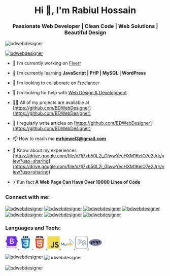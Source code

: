 
<h1 align="center">Hi 👋, I'm Rabiul Hossain</h1>
<h3 align="center">Passionate Web Developer | Clean Code | Web Solutions | Beautiful Design</h3>

<p align="left"> <img src="https://komarev.com/ghpvc/?username=bdwebdesigner&label=Profile%20views&color=0e75b6&style=flat" alt="bdwebdesigner" /> </p>

<p align="left"> <a href="https://github.com/ryo-ma/github-profile-trophy"><img src="https://github-profile-trophy.vercel.app/?username=bdwebdesigner" alt="bdwebdesigner" /></a> </p>

- 🔭 I’m currently working on [Fiverr](https://github.com/BDWebDesigner)

- 🌱 I’m currently learning **JavaScript | PHP | MySQL | WordPress**

- 👯 I’m looking to collaborate on [Freelancer](https://github.com/BDWebDesigner)

- 🤝 I’m looking for help with [Web Design & Development](https://github.com/BDWebDesigner)

- 👨‍💻 All of my projects are available at [https://github.com/BDWebDesigner](https://github.com/BDWebDesigner)

- 📝 I regularly write articles on [https://github.com/BDWebDesigner](https://github.com/BDWebDesigner)

- 📫 How to reach me **mrhjewel3@gmail.com**

- 📄 Know about my experiences [https://drive.google.com/file/d/1j7xb50L2j_GlwwYecHXM1KeIO7e2Jrlr/view?usp=sharing](https://drive.google.com/file/d/1j7xb50L2j_GlwwYecHXM1KeIO7e2Jrlr/view?usp=sharing)

- ⚡ Fun fact **A Web Page Can Have Over 10000 Lines of Code**

<h3 align="left">Connect with me:</h3>
<p align="left">
<a href="https://twitter.com/bdwebdesigner" target="blank"><img align="center" src="https://raw.githubusercontent.com/rahuldkjain/github-profile-readme-generator/master/src/images/icons/Social/twitter.svg" alt="bdwebdesigner" height="30" width="40" /></a>
<a href="https://linkedin.com/in/bdwebdesigner" target="blank"><img align="center" src="https://raw.githubusercontent.com/rahuldkjain/github-profile-readme-generator/master/src/images/icons/Social/linked-in-alt.svg" alt="bdwebdesigner" height="30" width="40" /></a>
<a href="https://stackoverflow.com/users/bdwebdesigner" target="blank"><img align="center" src="https://raw.githubusercontent.com/rahuldkjain/github-profile-readme-generator/master/src/images/icons/Social/stack-overflow.svg" alt="bdwebdesigner" height="30" width="40" /></a>
<a href="https://www.behance.net/bdwebdesigner" target="blank"><img align="center" src="https://raw.githubusercontent.com/rahuldkjain/github-profile-readme-generator/master/src/images/icons/Social/behance.svg" alt="bdwebdesigner" height="30" width="40" /></a>
<a href="https://www.codechef.com/users/bdwebdesigner" target="blank"><img align="center" src="https://cdn.jsdelivr.net/npm/simple-icons@3.1.0/icons/codechef.svg" alt="bdwebdesigner" height="30" width="40" /></a>
<a href="https://codeforces.com/profile/bdwebdesigner" target="blank"><img align="center" src="https://raw.githubusercontent.com/rahuldkjain/github-profile-readme-generator/master/src/images/icons/Social/codeforces.svg" alt="bdwebdesigner" height="30" width="40" /></a>
<a href="https://www.topcoder.com/members/bdwebdesigner" target="blank"><img align="center" src="https://raw.githubusercontent.com/rahuldkjain/github-profile-readme-generator/master/src/images/icons/Social/topcoder.svg" alt="bdwebdesigner" height="30" width="40" /></a>
</p>

<h3 align="left">Languages and Tools:</h3>
<p align="left"> <a href="https://getbootstrap.com" target="_blank" rel="noreferrer"> <img src="https://raw.githubusercontent.com/devicons/devicon/master/icons/bootstrap/bootstrap-plain-wordmark.svg" alt="bootstrap" width="40" height="40"/> </a> <a href="https://www.w3schools.com/css/" target="_blank" rel="noreferrer"> <img src="https://raw.githubusercontent.com/devicons/devicon/master/icons/css3/css3-original-wordmark.svg" alt="css3" width="40" height="40"/> </a> <a href="https://www.w3.org/html/" target="_blank" rel="noreferrer"> <img src="https://raw.githubusercontent.com/devicons/devicon/master/icons/html5/html5-original-wordmark.svg" alt="html5" width="40" height="40"/> </a> <a href="https://developer.mozilla.org/en-US/docs/Web/JavaScript" target="_blank" rel="noreferrer"> <img src="https://raw.githubusercontent.com/devicons/devicon/master/icons/javascript/javascript-original.svg" alt="javascript" width="40" height="40"/> </a> <a href="https://www.mysql.com/" target="_blank" rel="noreferrer"> <img src="https://raw.githubusercontent.com/devicons/devicon/master/icons/mysql/mysql-original-wordmark.svg" alt="mysql" width="40" height="40"/> </a> <a href="https://www.photoshop.com/en" target="_blank" rel="noreferrer"> <img src="https://raw.githubusercontent.com/devicons/devicon/master/icons/photoshop/photoshop-line.svg" alt="photoshop" width="40" height="40"/> </a> <a href="https://www.php.net" target="_blank" rel="noreferrer"> <img src="https://raw.githubusercontent.com/devicons/devicon/master/icons/php/php-original.svg" alt="php" width="40" height="40"/> </a> </p>

<p><img align="left" src="https://github-readme-stats.vercel.app/api/top-langs?username=bdwebdesigner&show_icons=true&locale=en&layout=compact" alt="bdwebdesigner" /></p>

<p>&nbsp;<img align="center" src="https://github-readme-stats.vercel.app/api?username=bdwebdesigner&show_icons=true&locale=en" alt="bdwebdesigner" /></p>

<p><img align="center" src="https://github-readme-streak-stats.herokuapp.com/?user=bdwebdesigner&" alt="bdwebdesigner" /></p>
